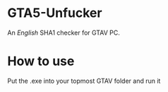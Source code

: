 # GTA5-Unfucker
An *English* SHA1 checker for GTAV PC.

# How to use
Put the .exe into your topmost GTAV folder and run it
